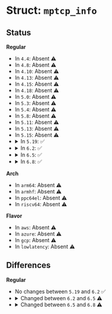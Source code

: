 # Struct: <code>mptcp_info</code>

## Status
<b>Regular</b>
<ul>
<li>
In <code>4.4</code>: Absent ⚠️
</li>
<li>
In <code>4.8</code>: Absent ⚠️
</li>
<li>
In <code>4.10</code>: Absent ⚠️
</li>
<li>
In <code>4.13</code>: Absent ⚠️
</li>
<li>
In <code>4.15</code>: Absent ⚠️
</li>
<li>
In <code>4.18</code>: Absent ⚠️
</li>
<li>
In <code>5.0</code>: Absent ⚠️
</li>
<li>
In <code>5.3</code>: Absent ⚠️
</li>
<li>
In <code>5.4</code>: Absent ⚠️
</li>
<li>
In <code>5.8</code>: Absent ⚠️
</li>
<li>
In <code>5.11</code>: Absent ⚠️
</li>
<li>
In <code>5.13</code>: Absent ⚠️
</li>
<li>
In <code>5.15</code>: Absent ⚠️
</li>
<li>
<details>
<summary>In <code>5.19</code>: ✅</summary>

```c
struct mptcp_info {
    __u8 mptcpi_subflows;
    __u8 mptcpi_add_addr_signal;
    __u8 mptcpi_add_addr_accepted;
    __u8 mptcpi_subflows_max;
    __u8 mptcpi_add_addr_signal_max;
    __u8 mptcpi_add_addr_accepted_max;
    __u32 mptcpi_flags;
    __u32 mptcpi_token;
    __u64 mptcpi_write_seq;
    __u64 mptcpi_snd_una;
    __u64 mptcpi_rcv_nxt;
    __u8 mptcpi_local_addr_used;
    __u8 mptcpi_local_addr_max;
    __u8 mptcpi_csum_enabled;
};
```
</details>
</li>
<li>
<details>
<summary>In <code>6.2</code>: ✅</summary>

```c
struct mptcp_info {
    __u8 mptcpi_subflows;
    __u8 mptcpi_add_addr_signal;
    __u8 mptcpi_add_addr_accepted;
    __u8 mptcpi_subflows_max;
    __u8 mptcpi_add_addr_signal_max;
    __u8 mptcpi_add_addr_accepted_max;
    __u32 mptcpi_flags;
    __u32 mptcpi_token;
    __u64 mptcpi_write_seq;
    __u64 mptcpi_snd_una;
    __u64 mptcpi_rcv_nxt;
    __u8 mptcpi_local_addr_used;
    __u8 mptcpi_local_addr_max;
    __u8 mptcpi_csum_enabled;
};
```
</details>
</li>
<li>
<details>
<summary>In <code>6.5</code>: ✅</summary>

```c
struct mptcp_info {
    __u8 mptcpi_subflows;
    __u8 mptcpi_add_addr_signal;
    __u8 mptcpi_add_addr_accepted;
    __u8 mptcpi_subflows_max;
    __u8 mptcpi_add_addr_signal_max;
    __u8 mptcpi_add_addr_accepted_max;
    __u32 mptcpi_flags;
    __u32 mptcpi_token;
    __u64 mptcpi_write_seq;
    __u64 mptcpi_snd_una;
    __u64 mptcpi_rcv_nxt;
    __u8 mptcpi_local_addr_used;
    __u8 mptcpi_local_addr_max;
    __u8 mptcpi_csum_enabled;
    __u32 mptcpi_retransmits;
    __u64 mptcpi_bytes_retrans;
    __u64 mptcpi_bytes_sent;
    __u64 mptcpi_bytes_received;
    __u64 mptcpi_bytes_acked;
};
```
</details>
</li>
<li>
<details>
<summary>In <code>6.8</code>: ✅</summary>

```c
struct mptcp_info {
    __u8 mptcpi_subflows;
    __u8 mptcpi_add_addr_signal;
    __u8 mptcpi_add_addr_accepted;
    __u8 mptcpi_subflows_max;
    __u8 mptcpi_add_addr_signal_max;
    __u8 mptcpi_add_addr_accepted_max;
    __u32 mptcpi_flags;
    __u32 mptcpi_token;
    __u64 mptcpi_write_seq;
    __u64 mptcpi_snd_una;
    __u64 mptcpi_rcv_nxt;
    __u8 mptcpi_local_addr_used;
    __u8 mptcpi_local_addr_max;
    __u8 mptcpi_csum_enabled;
    __u32 mptcpi_retransmits;
    __u64 mptcpi_bytes_retrans;
    __u64 mptcpi_bytes_sent;
    __u64 mptcpi_bytes_received;
    __u64 mptcpi_bytes_acked;
    __u8 mptcpi_subflows_total;
};
```
</details>
</li>
</ul>
<b>Arch</b>
<ul>
<li>
In <code>arm64</code>: Absent ⚠️
</li>
<li>
In <code>armhf</code>: Absent ⚠️
</li>
<li>
In <code>ppc64el</code>: Absent ⚠️
</li>
<li>
In <code>riscv64</code>: Absent ⚠️
</li>
</ul>
<b>Flavor</b>
<ul>
<li>
In <code>aws</code>: Absent ⚠️
</li>
<li>
In <code>azure</code>: Absent ⚠️
</li>
<li>
In <code>gcp</code>: Absent ⚠️
</li>
<li>
In <code>lowlatency</code>: Absent ⚠️
</li>
</ul>

## Differences
<b>Regular</b>
<ul>
<li>
No changes between <code>5.19</code> and <code>6.2</code> ✅
</li>
<li>
<details>
<summary>Changed between <code>6.2</code> and <code>6.5</code> ⚠️</summary>
<ul>
<li>
<b>Field added. </b>
<code>__u32 mptcpi_retransmits</code>
</li>
<li>
<b>Field added. </b>
<code>__u64 mptcpi_bytes_retrans</code>
</li>
<li>
<b>Field added. </b>
<code>__u64 mptcpi_bytes_sent</code>
</li>
<li>
<b>Field added. </b>
<code>__u64 mptcpi_bytes_received</code>
</li>
<li>
<b>Field added. </b>
<code>__u64 mptcpi_bytes_acked</code>
</li>
</ul>
</details>
</li>
<li>
<details>
<summary>Changed between <code>6.5</code> and <code>6.8</code> ⚠️</summary>
<ul>
<li>
<b>Field added. </b>
<code>__u8 mptcpi_subflows_total</code>
</li>
</ul>
</details>
</li>
</ul>
